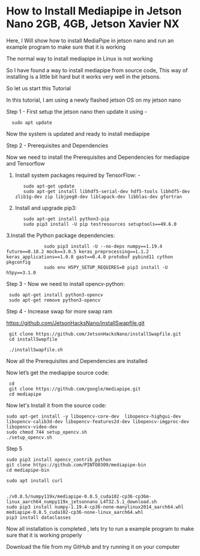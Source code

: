 # How to Install Mediapipe in Jetson Nano 2GB, 4GB, Jetson Xavier NX


Here, I Will show how to install MediaPipe in jetson nano and run an example program to make sure that it is working

The normal way to install mediapipe in Linux is not working 

So I have found a way to install mediapipe from source code, This way of installing is a little bit hard but it works very well in the jetsons.

So let us start this Tutorial 

In this tutorial, I am using a newly flashed jetson OS on my jetson nano

Step 1 - First setup the jetson nano then update it using - 

      sudo apt update

Now the system is updated and ready to install mediapipe

Step 2 -  Prerequisites and Dependencies

Now we need to install the Prerequisites and Dependencies for mediapipe and Tensorflow

1. Install system packages required by TensorFlow: -
      
          sudo apt-get update
          sudo apt-get install libhdf5-serial-dev hdf5-tools libhdf5-dev zlib1g-dev zip libjpeg8-dev liblapack-dev libblas-dev gfortran

2. Install and upgrade pip3:

          sudo apt-get install python3-pip
          sudo pip3 install -U pip testresources setuptools==49.6.0
      
3.Install the Python package dependencies:

                  sudo pip3 install -U --no-deps numpy==1.19.4 future==0.18.2 mock==3.0.5 keras_preprocessing==1.1.2 keras_applications==1.0.8 gast==0.4.0 protobuf pybind11 cython pkgconfig
                  sudo env H5PY_SETUP_REQUIRES=0 pip3 install -U h5py==3.1.0

Step 3 - Now we need to install opencv-python:

     sudo apt-get install python3-opencv 
     sudo apt-get remove python3-opencv 

Step 4 - Increase swap for more swap ram 

https://github.com/JetsonHacksNano/installSwapfile.git

     git clone https://github.com/JetsonHacksNano/installSwapfile.git  
     cd installSwapfile

     ./installSwapfile.sh

Now all the Prerequisites and Dependencies are installed 

Now let’s get the mediapipe source code: 

     cd
     git clone https://github.com/google/mediapipe.git
     cd mediapipe

Now let's Install it from the source code:

    sudo apt-get install -y libopencv-core-dev  libopencv-highgui-dev libopencv-calib3d-dev libopencv-features2d-dev libopencv-imgproc-dev libopencv-video-dev
    sudo chmod 744 setup_opencv.sh
    ./setup_opencv.sh

Step 5 

    sudo pip3 install opencv_contrib_python
    git clone https://github.com/PINTO0309/mediapipe-bin
    cd mediapipe-bin
    
    sudo apt install curl


    ./v0.8.5/numpy119x/mediapipe-0.8.5_cuda102-cp36-cp36m-linux_aarch64_numpy119x_jetsonnano_L4T32.5.1_download.sh
    sudo pip3 install numpy-1.19.4-cp36-none-manylinux2014_aarch64.whl mediapipe-0.8.5_cuda102-cp36-none-linux_aarch64.whl
    pip3 install dataclasses 



Now all installation is completed , lets try to run a example program to make sure that it is working properly 

Download the file from my GitHub and try running it on your computer 
